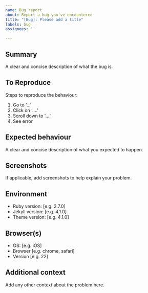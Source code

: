 ```yaml
---
name: Bug report
about: Report a bug you've encountered
title: "[Bug]: Please add a title"
labels: bug
assignees: ''

---
```


## Summary
A clear and concise description of what the bug is.

## To Reproduce
Steps to reproduce the behaviour:
1. Go to '...'
2. Click on '....'
3. Scroll down to '....'
4. See error

## Expected behaviour
A clear and concise description of what you expected to happen.

## Screenshots
If applicable, add screenshots to help explain your problem.

## Environment
- Ruby version: [e.g. 2.7.0]
- Jekyll version: [e.g. 4.1.0]
- Theme version: [e.g. 4.1.0]

## Browser(s)
 - OS: [e.g. iOS]
 - Browser [e.g. chrome, safari]
 - Version [e.g. 22]

## Additional context
Add any other context about the problem here.
